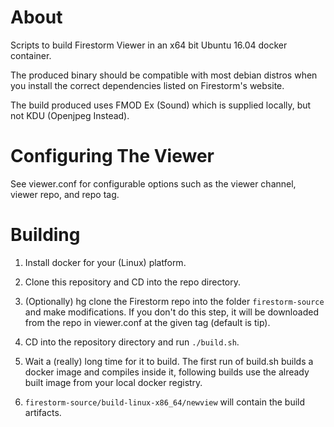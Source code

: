 # About

Scripts to build Firestorm Viewer in an x64 bit Ubuntu 16.04 docker container.

The produced binary should be compatible with most debian distros when you
install the correct dependencies listed on Firestorm's website.

The build produced uses FMOD Ex (Sound) which is supplied locally, but not KDU (Openjpeg Instead).


# Configuring The Viewer


See viewer.conf for configurable options such as the viewer channel, viewer repo, and repo tag.


# Building


1. Install docker for your (Linux) platform.

2. Clone this repository and CD into the repo directory.

3. (Optionally) hg clone the Firestorm repo into the folder `firestorm-source` and make modifications.  If you don't do this step, it will be downloaded from the repo in viewer.conf at the given tag (default is tip).

4. CD into the repository directory and run `./build.sh`.

6. Wait a (really) long time for it to build.  The first run of build.sh builds a docker image and compiles inside it, following builds use the already built image from your local docker registry.

5. `firestorm-source/build-linux-x86_64/newview` will contain the build artifacts. 






